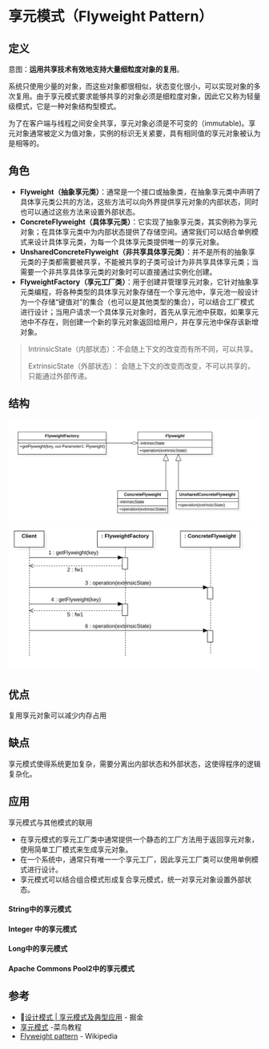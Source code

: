 # 享元模式（Flyweight Pattern）

## 定义

意图：**运用共享技术有效地支持大量细粒度对象的复用**。

系统只使用少量的对象，而这些对象都很相似，状态变化很小，可以实现对象的多次复用。由于享元模式要求能够共享的对象必须是细粒度对象，因此它又称为轻量级模式，它是一种对象结构型模式。

为了在客户端与线程之间安全共享，享元对象必须是不可变的（immutable)。享元对象通常被定义为值对象，实例的标识无关紧要，具有相同值的享元对象被认为是相等的。

## 角色

- **Flyweight（抽象享元类）**：通常是一个接口或抽象类，在抽象享元类中声明了具体享元类公共的方法，这些方法可以向外界提供享元对象的内部状态，同时也可以通过这些方法来设置外部状态。
- **ConcreteFlyweight（具体享元类）**：它实现了抽象享元类，其实例称为享元对象；在具体享元类中为内部状态提供了存储空间。通常我们可以结合单例模式来设计具体享元类，为每一个具体享元类提供唯一的享元对象。
- **UnsharedConcreteFlyweight（非共享具体享元类）**：并不是所有的抽象享元类的子类都需要被共享，不能被共享的子类可设计为非共享具体享元类；当需要一个非共享具体享元类的对象时可以直接通过实例化创建。
- **FlyweightFactory（享元工厂类）**：用于创建并管理享元对象，它针对抽象享元类编程，将各种类型的具体享元对象存储在一个享元池中，享元池一般设计为一个存储“键值对”的集合（也可以是其他类型的集合），可以结合工厂模式进行设计；当用户请求一个具体享元对象时，首先从享元池中获取，如果享元池中不存在，则创建一个新的享元对象返回给用户，并在享元池中保存该新增对象。

> IntrinsicState（内部状态）：不会随上下文的改变而有所不同，可以共享。
>
> ExtrinsicState（外部状态）： 会随上下文的改变而改变，不可以共享的，只能通过外部传递。

## 结构

<img src="../assets/FlyweightPattern/image-20200626115811570.png" alt="类图" style="zoom:50%;" />

<img src="../assets/FlyweightPattern/image-20200626120443432.png" alt="时序图" style="zoom:50%;" />

## 优点

复用享元对象可以减少内存占用

## 缺点

享元模式使得系统更加复杂，需要分离出内部状态和外部状态，这使得程序的逻辑复杂化。

## 应用

享元模式与其他模式的联用

- 在享元模式的享元工厂类中通常提供一个静态的工厂方法用于返回享元对象，使用简单工厂模式来生成享元对象。
- 在一个系统中，通常只有唯一一个享元工厂，因此享元工厂类可以使用单例模式进行设计。
- 享元模式可以结合组合模式形成复合享元模式，统一对享元对象设置外部状态。



#### String中的享元模式

#### Integer 中的享元模式

#### Long中的享元模式

#### Apache Commons Pool2中的享元模式



## 参考

- [设计模式 | 享元模式及典型应用](https://juejin.im/post/5ba9ff4b6fb9a05d0f16df6a#heading-10) - 掘金
- [享元模式](https://www.runoob.com/design-pattern/flyweight-pattern.html) -菜鸟教程
- [Flyweight pattern](https://en.wikipedia.org/wiki/Flyweight_pattern) - Wikipedia


